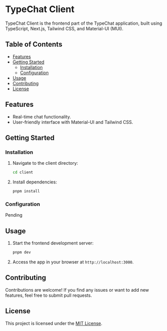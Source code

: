 # TypeChat Client

TypeChat Client is the frontend part of the TypeChat application, built using TypeScript, Next.js, Tailwind CSS, and Material-UI (MUI).

## Table of Contents

- [Features](#features)
- [Getting Started](#getting-started)
  - [Installation](#installation)
  - [Configuration](#configuration)
- [Usage](#usage)
- [Contributing](#contributing)
- [License](#license)

## Features

- Real-time chat functionality.
- User-friendly interface with Material-UI and Tailwind CSS.

## Getting Started

### Installation

1. Navigate to the client directory:

   ```bash
   cd client
   ```

2. Install dependencies:

   ```bash
   pnpm install
   ```

### Configuration

Pending

## Usage

1. Start the frontend development server:

   ```bash
   pnpm dev
   ```

2. Access the app in your browser at `http://localhost:3000`.

## Contributing

Contributions are welcome! If you find any issues or want to add new features, feel free to submit pull requests.

## License

This project is licensed under the [MIT License](LICENSE).
